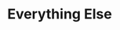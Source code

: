 ---
title: Everything Else
menu:
    sidebar:
        name: Everything Else
        identifier: cyber-security-everything-else
        parent: cyber-security
        weight: 1
---